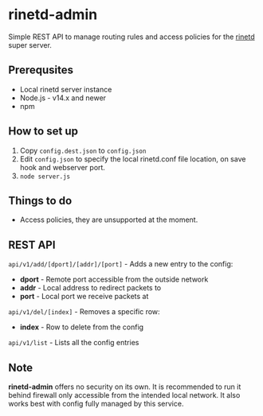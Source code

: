 # rinetd-admin

Simple REST API to manage routing rules and access policies for the [rinetd](https://github.com/samhocevar/rinetd) super server.

## Prerequsites
- Local rinetd server instance
- Node.js - v14.x and newer
- npm

## How to set up
1. Copy `config.dest.json` to `config.json`
2. Edit `config.json` to specify the local rinetd.conf file location, on save hook and webserver port.
3. `node server.js`

## Things to do
- Access policies, they are unsupported at the moment.

## REST API

`api/v1/add/[dport]/[addr]/[port]` - Adds a new entry to the config:
- **dport** - Remote port accessible from the outside network
- **addr** - Local address to redirect packets to
- **port** - Local port we receive packets at

`api/v1/del/[index]` - Removes a specific row:
- **index** - Row to delete from the config

`api/v1/list` - Lists all the config entries

## Note

**rinetd-admin** offers no security on its own. It is recommended to run it behind firewall only accessible from the intended local network.
It also works best with config fully managed by this service.
